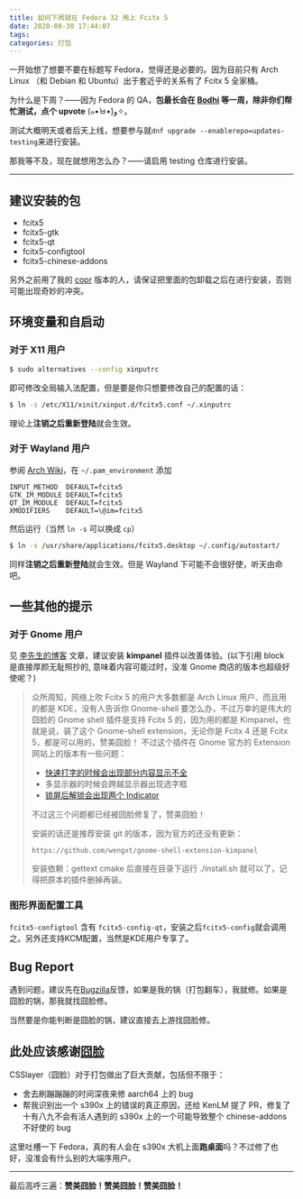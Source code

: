```yaml
---
title: 如何下周就在 Fedora 32 用上 Fcitx 5
date: 2020-08-30 17:44:07
tags: 
categories: 打包
---
```


一开始想了想要不要在标题写 Fedora，觉得还是必要的。因为目前只有 Arch Linux （和 Debian 和 Ubuntu）出于套近乎的关系有了 Fcitx 5 全家桶。

为什么是下周？——因为 Fedora 的 QA，**包最长会在 [Bodhi] 等一周，除非你们帮忙测试，点个 upvote** (๑•̀ㅂ•́)و✧。

测试大概明天或者后天上线，想要参与就`dnf upgrade --enablerepo=updates-testing`来进行安装。

那我等不及，现在就想用怎么办？——请启用 testing 仓库进行安装。

***

## 建议安装的包
 - fcitx5               
 - fcitx5-gtk
 - fcitx5-qt 
 - fcitx5-configtool    
 - fcitx5-chinese-addons

另外之前用了我的 [copr] 版本的人，请保证把里面的包卸载之后在进行安装，否则可能出现奇妙的冲突。

## 环境变量和自启动
### 对于 X11 用户
``` Bash
$ sudo alternatives --config xinputrc
```
即可修改全局输入法配置，但是要是你只想要修改自己的配置的话：
```Bash
$ ln -s /etc/X11/xinit/xinput.d/fcitx5.conf ~/.xinputrc
```
理论上**注销之后重新登陆**就会生效。

### 对于 Wayland 用户
参阅 [Arch Wiki]，在 `~/.pam_environment` 添加
```
INPUT_METHOD  DEFAULT=fcitx5
GTK_IM_MODULE DEFAULT=fcitx5
QT_IM_MODULE  DEFAULT=fcitx5
XMODIFIERS    DEFAULT=\@im=fcitx5
```
然后运行（当然 `ln -s` 可以换成 `cp`）
``` Bash
$ ln -s /usr/share/applications/fcitx5.desktop ~/.config/autostart/
```
同样**注销之后重新登陆**就会生效。但是 Wayland 下可能不会很好使，听天由命吧。

## 一些其他的提示
### 对于 Gnome 用户
见 [李先生的博客] 文章，建议安装 **kimpanel** 插件以改善体验。(以下引用 block 是直接厚颜无耻照抄的, 意味着内容可能过时，没准 Gnome 商店的版本也超级好使呢？)

> 众所周知，网络上吹 Fcitx 5 的用户大多数都是 Arch Linux 用户、而且用的都是 KDE，没有人告诉你 Gnome-shell 要怎么办，不过万幸的是伟大的囧脸的 Gnome shell 插件是支持 Fcitx 5 的，因为用的都是 Kimpanel，也就是说，装了这个 Gnome-shell extension，无论你是 Fcitx 4 还是 Fcitx 5，都是可以用的，赞美囧脸！
> 不过这个插件在 Gnome 官方的 Extension 网站上的版本有一些问题：
> 
> - [快速打字的时候会出现部分内容显示不全]
> - 多显示器的时候会跨越显示器出现选字框
> - [锁屏后解锁会出现两个 Indicator]
> 
> 不过这三个问题都已经被囧脸修复了，赞美囧脸！
>
> 安装的话还是推荐安装 git 的版本，因为官方的还没有更新：
> ```
> https://github.com/wengxt/gnome-shell-extension-kimpanel
> ```
> 安装依赖：gettext cmake 后直接在目录下运行 ./install.sh 就可以了，记得把原本的插件删掉再装。

### 图形界面配置工具
`fcitx5-configtool` 含有 `fcitx5-config-qt`，安装之后`fcitx5-config`就会调用之。另外还支持KCM配置，当然是KDE用户专享了。
## Bug Report
遇到问题，建议先在[Bugzilla]反馈，如果是我的锅（打包翻车），我就修。如果是囧脸的锅，那我就找囧脸修。

当然要是你能判断是囧脸的锅，建议直接去上游找囧脸修。

## 此处应该感谢[囧脸]
CSSlayer（囧脸）对于打包做出了巨大贡献，包括但不限于：

- 舍去刷蹦蹦蹦的时间深夜来修 aarch64 上的 bug
- 帮我识别出一个 s390x 上的错误的真正原因，还给 KenLM 提了 PR，修复了十有八九不会有活人遇到的 s390x 上的一个可能导致整个 chinese-addons 不好使的 bug

这里吐槽一下 Fedora，真的有人会在 s390x 大机上面**跑桌面**吗？不过修了也好，没准会有什么别的大端序用户。

***
最后高呼三遍：**赞美囧脸！赞美囧脸！赞美囧脸！**

[Bodhi]: https://bodhi.fedoraproject.org/updates/FEDORA-2020-5465c02630
[copr]: https://copr.fedorainfracloud.org/coprs/yanqiyu/fcitx5
[Arch Wiki]: https://wiki.archlinux.org/index.php/Fcitx5_(%E7%AE%80%E4%BD%93%E4%B8%AD%E6%96%87)
[囧脸]: https://www.csslayer.info/
[Bugzilla]: https://bugzilla.redhat.com/buglist.cgi?bug_status=NEW&bug_status=ASSIGNED&classification=Fedora&component=fcitx5&list_id=11319828&product=Fedora&product=Fedora%20EPEL
[李先生的博客]: https://plumz.me/archives/11740/
[囧脸的博客]: https://www.csslayer.info/wordpress/fcitx-dev/%e5%a6%82%e4%bd%95%e7%8e%b0%e5%9c%a8%e5%b0%b1%e5%9c%a8-arch-linux-%e7%94%a8%e4%b8%8a-fcitx-5/
[快速打字的时候会出现部分内容显示不全]: https://github.com/wengxt/gnome-shell-extension-kimpanel/issues/46
[锁屏后解锁会出现两个 Indicator]: https://github.com/wengxt/gnome-shell-extension-kimpanel/issues/47